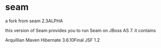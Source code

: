 seam
====

a fork from seam 2.3ALPHA

this version of Seam provides you to run Seam on JBoss AS 7. it contains

Arquillian 
Maven 
Hibernate 3.6.10Final
JSF 1.2


